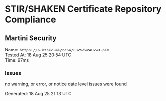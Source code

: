 # STIR/SHAKEN Certificate Repository Compliance

## Martini Security

Name: `https://p.mtsec.me/2e5a/CuZSdwVABVw3.pem`\
Tested At: 18 Aug 25 20:54 UTC\
Time: 97ms

### Issues

no warning, or error, or notice date level issues were found

Generated: 18 Aug 25 21:13 UTC